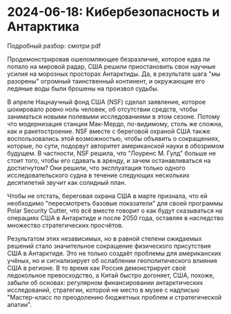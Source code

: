# 2024-06-18: Кибербезопасность и Антарктика

Подробный разбор: смотри pdf

Продемонстрировав ошеломляющее безразличие, которое едва ли попало на мировой радар, США решили приостановить свои научные усилия на морозных просторах Антарктиды. Да, в результате шага "мы разорены" огромный таинственный континент, и окружающие его ледяные воды были брошены на произвол судьбы. 

В апреле Нацнаучный фонд США (NSF) сделал заявление, которое шокировало ровно ноль человек, об отсутствии средств, чтобы заниматься новыми полевыми исследованиями в этом сезоне. Потому что модернизация станции Мак-Мердо, по-видимому, столь же сложна, как и ракетостроение. NSF вместе с береговой охраной США также воспользовались этой возможностью, чтобы объявить о сокращениях, которые, по сути, подорвут авторитет американской науки в обозримом будущем. В частности, NSF решила, что "Лоуренс М. Гулд" больше не стоит того, чтобы его сдавать в аренду, и зачем останавливаться на достигнутом? Они решили, что эксплуатация только одного исследовательского судна в течение следующих нескольких десятилетий звучит как солидный план.

Чтобы не отстать, береговая охрана США в марте признала, что ей необходимо "пересмотреть базовые показатели" для своей программы Polar Security Cutter, что всё вместе говорит о как будут сказываться на операциях США в Антарктиде и после 2050 года, оставляя в наследство множество стратегических просчётов.

Результатом этих независимых, но в равной степени ожидаемых решений стало значительное сокращение физического присутствия США в Антарктиде. Это не только создаёт проблемы для американских учёных, но и сигнализирует об ослаблении геополитического влияния США в регионе. В то время как Россия демонстрирует своё ледокольное превосходство, а Китай быстро догоняет, США, похоже, забыли об основах: регулярном финансировании антарктических исследований, стратегии, которой не место в музее с надписью "Мастер-класс по преодолению бюджетных проблем и стратегической апатии".
